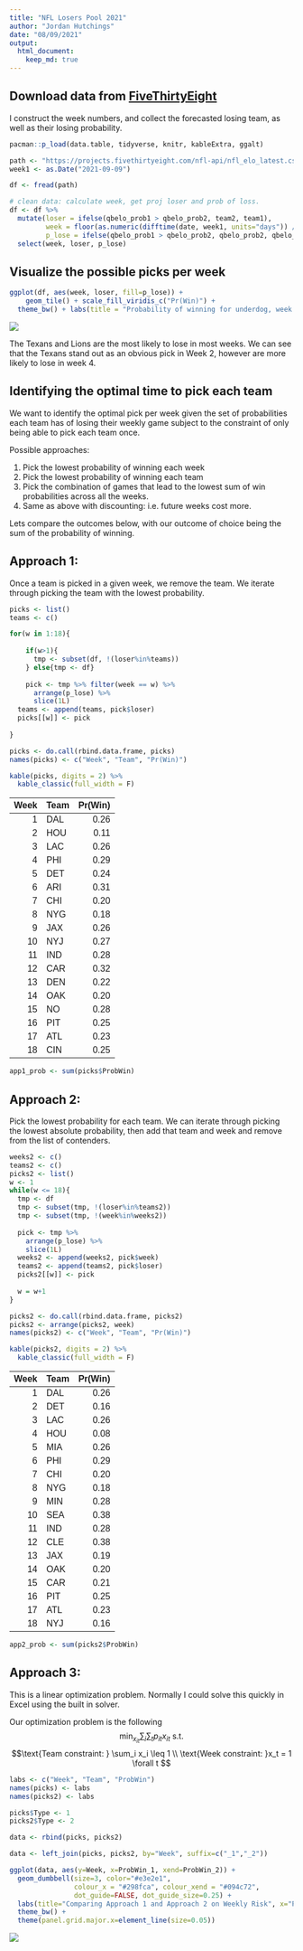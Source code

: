 ```yaml
---
title: "NFL Losers Pool 2021"
author: "Jordan Hutchings"
date: "08/09/2021"
output: 
  html_document:
    keep_md: true
---
```





## Download data from [FiveThirtyEight](https://projects.fivethirtyeight.com/2021-nfl-predictions/games/)
I construct the week numbers, and collect the forecasted losing team, as well as 
their losing probability. 



```r
pacman::p_load(data.table, tidyverse, knitr, kableExtra, ggalt)

path <- "https://projects.fivethirtyeight.com/nfl-api/nfl_elo_latest.csv"
week1 <- as.Date("2021-09-09")

df <- fread(path)

# clean data: calculate week, get proj loser and prob of loss. 
df <- df %>%
  mutate(loser = ifelse(qbelo_prob1 > qbelo_prob2, team2, team1),
         week = floor(as.numeric(difftime(date, week1, units="days")) / 7) + 1,
         p_lose = ifelse(qbelo_prob1 > qbelo_prob2, qbelo_prob2, qbelo_prob1)) %>%
  select(week, loser, p_lose)
```

## Visualize the possible picks per week

```r
ggplot(df, aes(week, loser, fill=p_lose)) + 
    geom_tile() + scale_fill_viridis_c("Pr(Win)") + 
  theme_bw() + labs(title = "Probability of winning for underdog, week X team")
```

![](README_figs/README-unnamed-chunk-3-1.png)<!-- -->

The Texans and Lions are the most likely to lose in most weeks. We can see that 
the Texans stand out as an obvious pick in Week 2, however are more likely to lose 
in week 4.

## Identifying the optimal time to pick each team
We want to identify the optimal pick per week given the set of probabilities 
each team has of losing their weekly game subject to the constraint of only 
being able to pick each team once. 

Possible approaches: 

1.  Pick the lowest probability of winning each week
2.  Pick the lowest probability of winning each team
3.  Pick the combination of games that lead to the lowest sum of win 
probabilities across all the weeks. 
4.  Same as above with discounting: i.e. future weeks cost more.

Lets compare the outcomes below, with our outcome of choice being the 
sum of the probability of winning. 

## Approach 1: 
Once a team is picked in a given week, we remove the team. We iterate through 
picking the team with the lowest probability.


```r
picks <- list()
teams <- c()

for(w in 1:18){
  
    if(w>1){
      tmp <- subset(df, !(loser%in%teams))
    } else{tmp <- df}
  
    pick <- tmp %>% filter(week == w) %>%
      arrange(p_lose) %>%
      slice(1L)
  teams <- append(teams, pick$loser)
  picks[[w]] <- pick
  
}

picks <- do.call(rbind.data.frame, picks)
names(picks) <- c("Week", "Team", "Pr(Win)")

kable(picks, digits = 2) %>%
  kable_classic(full_width = F)
```

<table class=" lightable-classic" style='font-family: "Arial Narrow", "Source Sans Pro", sans-serif; width: auto !important; margin-left: auto; margin-right: auto;'>
 <thead>
  <tr>
   <th style="text-align:right;"> Week </th>
   <th style="text-align:left;"> Team </th>
   <th style="text-align:right;"> Pr(Win) </th>
  </tr>
 </thead>
<tbody>
  <tr>
   <td style="text-align:right;"> 1 </td>
   <td style="text-align:left;"> DAL </td>
   <td style="text-align:right;"> 0.26 </td>
  </tr>
  <tr>
   <td style="text-align:right;"> 2 </td>
   <td style="text-align:left;"> HOU </td>
   <td style="text-align:right;"> 0.11 </td>
  </tr>
  <tr>
   <td style="text-align:right;"> 3 </td>
   <td style="text-align:left;"> LAC </td>
   <td style="text-align:right;"> 0.26 </td>
  </tr>
  <tr>
   <td style="text-align:right;"> 4 </td>
   <td style="text-align:left;"> PHI </td>
   <td style="text-align:right;"> 0.29 </td>
  </tr>
  <tr>
   <td style="text-align:right;"> 5 </td>
   <td style="text-align:left;"> DET </td>
   <td style="text-align:right;"> 0.24 </td>
  </tr>
  <tr>
   <td style="text-align:right;"> 6 </td>
   <td style="text-align:left;"> ARI </td>
   <td style="text-align:right;"> 0.31 </td>
  </tr>
  <tr>
   <td style="text-align:right;"> 7 </td>
   <td style="text-align:left;"> CHI </td>
   <td style="text-align:right;"> 0.20 </td>
  </tr>
  <tr>
   <td style="text-align:right;"> 8 </td>
   <td style="text-align:left;"> NYG </td>
   <td style="text-align:right;"> 0.18 </td>
  </tr>
  <tr>
   <td style="text-align:right;"> 9 </td>
   <td style="text-align:left;"> JAX </td>
   <td style="text-align:right;"> 0.26 </td>
  </tr>
  <tr>
   <td style="text-align:right;"> 10 </td>
   <td style="text-align:left;"> NYJ </td>
   <td style="text-align:right;"> 0.27 </td>
  </tr>
  <tr>
   <td style="text-align:right;"> 11 </td>
   <td style="text-align:left;"> IND </td>
   <td style="text-align:right;"> 0.28 </td>
  </tr>
  <tr>
   <td style="text-align:right;"> 12 </td>
   <td style="text-align:left;"> CAR </td>
   <td style="text-align:right;"> 0.32 </td>
  </tr>
  <tr>
   <td style="text-align:right;"> 13 </td>
   <td style="text-align:left;"> DEN </td>
   <td style="text-align:right;"> 0.22 </td>
  </tr>
  <tr>
   <td style="text-align:right;"> 14 </td>
   <td style="text-align:left;"> OAK </td>
   <td style="text-align:right;"> 0.20 </td>
  </tr>
  <tr>
   <td style="text-align:right;"> 15 </td>
   <td style="text-align:left;"> NO </td>
   <td style="text-align:right;"> 0.28 </td>
  </tr>
  <tr>
   <td style="text-align:right;"> 16 </td>
   <td style="text-align:left;"> PIT </td>
   <td style="text-align:right;"> 0.25 </td>
  </tr>
  <tr>
   <td style="text-align:right;"> 17 </td>
   <td style="text-align:left;"> ATL </td>
   <td style="text-align:right;"> 0.23 </td>
  </tr>
  <tr>
   <td style="text-align:right;"> 18 </td>
   <td style="text-align:left;"> CIN </td>
   <td style="text-align:right;"> 0.25 </td>
  </tr>
</tbody>
</table>

```r
app1_prob <- sum(picks$ProbWin)
```

## Approach 2: 
Pick the lowest probability for each team. 
We can iterate through picking the lowest absolute probability, then add that 
team and week and remove from the list of contenders. 


```r
weeks2 <- c()
teams2 <- c()
picks2 <- list()
w <- 1
while(w <= 18){
  tmp <- df
  tmp <- subset(tmp, !(loser%in%teams2))
  tmp <- subset(tmp, !(week%in%weeks2))
  
  pick <- tmp %>%
    arrange(p_lose) %>%
    slice(1L)
  weeks2 <- append(weeks2, pick$week)
  teams2 <- append(teams2, pick$loser)
  picks2[[w]] <- pick
  
  w = w+1
}

picks2 <- do.call(rbind.data.frame, picks2)
picks2 <- arrange(picks2, week)
names(picks2) <- c("Week", "Team", "Pr(Win)")

kable(picks2, digits = 2) %>%
  kable_classic(full_width = F)
```

<table class=" lightable-classic" style='font-family: "Arial Narrow", "Source Sans Pro", sans-serif; width: auto !important; margin-left: auto; margin-right: auto;'>
 <thead>
  <tr>
   <th style="text-align:right;"> Week </th>
   <th style="text-align:left;"> Team </th>
   <th style="text-align:right;"> Pr(Win) </th>
  </tr>
 </thead>
<tbody>
  <tr>
   <td style="text-align:right;"> 1 </td>
   <td style="text-align:left;"> DAL </td>
   <td style="text-align:right;"> 0.26 </td>
  </tr>
  <tr>
   <td style="text-align:right;"> 2 </td>
   <td style="text-align:left;"> DET </td>
   <td style="text-align:right;"> 0.16 </td>
  </tr>
  <tr>
   <td style="text-align:right;"> 3 </td>
   <td style="text-align:left;"> LAC </td>
   <td style="text-align:right;"> 0.26 </td>
  </tr>
  <tr>
   <td style="text-align:right;"> 4 </td>
   <td style="text-align:left;"> HOU </td>
   <td style="text-align:right;"> 0.08 </td>
  </tr>
  <tr>
   <td style="text-align:right;"> 5 </td>
   <td style="text-align:left;"> MIA </td>
   <td style="text-align:right;"> 0.26 </td>
  </tr>
  <tr>
   <td style="text-align:right;"> 6 </td>
   <td style="text-align:left;"> PHI </td>
   <td style="text-align:right;"> 0.29 </td>
  </tr>
  <tr>
   <td style="text-align:right;"> 7 </td>
   <td style="text-align:left;"> CHI </td>
   <td style="text-align:right;"> 0.20 </td>
  </tr>
  <tr>
   <td style="text-align:right;"> 8 </td>
   <td style="text-align:left;"> NYG </td>
   <td style="text-align:right;"> 0.18 </td>
  </tr>
  <tr>
   <td style="text-align:right;"> 9 </td>
   <td style="text-align:left;"> MIN </td>
   <td style="text-align:right;"> 0.28 </td>
  </tr>
  <tr>
   <td style="text-align:right;"> 10 </td>
   <td style="text-align:left;"> SEA </td>
   <td style="text-align:right;"> 0.38 </td>
  </tr>
  <tr>
   <td style="text-align:right;"> 11 </td>
   <td style="text-align:left;"> IND </td>
   <td style="text-align:right;"> 0.28 </td>
  </tr>
  <tr>
   <td style="text-align:right;"> 12 </td>
   <td style="text-align:left;"> CLE </td>
   <td style="text-align:right;"> 0.38 </td>
  </tr>
  <tr>
   <td style="text-align:right;"> 13 </td>
   <td style="text-align:left;"> JAX </td>
   <td style="text-align:right;"> 0.19 </td>
  </tr>
  <tr>
   <td style="text-align:right;"> 14 </td>
   <td style="text-align:left;"> OAK </td>
   <td style="text-align:right;"> 0.20 </td>
  </tr>
  <tr>
   <td style="text-align:right;"> 15 </td>
   <td style="text-align:left;"> CAR </td>
   <td style="text-align:right;"> 0.21 </td>
  </tr>
  <tr>
   <td style="text-align:right;"> 16 </td>
   <td style="text-align:left;"> PIT </td>
   <td style="text-align:right;"> 0.25 </td>
  </tr>
  <tr>
   <td style="text-align:right;"> 17 </td>
   <td style="text-align:left;"> ATL </td>
   <td style="text-align:right;"> 0.23 </td>
  </tr>
  <tr>
   <td style="text-align:right;"> 18 </td>
   <td style="text-align:left;"> NYJ </td>
   <td style="text-align:right;"> 0.16 </td>
  </tr>
</tbody>
</table>

```r
app2_prob <- sum(picks2$ProbWin)
```

## Approach 3: 
This is a linear optimization problem. Normally I could solve this quickly in 
Excel using the built in solver. 


Our optimization problem is the following 
$$ \min_{x_{it}} \sum_i\sum_t p_{it}x_{it} \text{ s.t.} $$
$$\text{Team constraint: } \sum_i x_i \leq 1 \\ \text{Week constraint: }x_t = 1 \forall t $$






```r
labs <- c("Week", "Team", "ProbWin")
names(picks) <- labs
names(picks2) <- labs

picks$Type <- 1
picks2$Type <- 2

data <- rbind(picks, picks2)

data <- left_join(picks, picks2, by="Week", suffix=c("_1","_2"))

ggplot(data, aes(y=Week, x=ProbWin_1, xend=ProbWin_2)) +
  geom_dumbbell(size=3, color="#e3e2e1",
                colour_x = "#298fca", colour_xend = "#094c72",
                dot_guide=FALSE, dot_guide_size=0.25) + 
  labs(title="Comparing Approach 1 and Approach 2 on Weekly Risk", x="Probability of Win") +
  theme_bw() +
  theme(panel.grid.major.x=element_line(size=0.05))
```

![](README_figs/README-unnamed-chunk-6-1.png)<!-- -->

